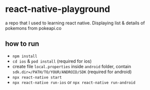 # react-native-playground
a repo that I used to learning react native. Displaying list & details of pokemons from pokeapi.co

## how to run
- ```npm install```
- ```cd ios``` & ```pod install``` (required for ios)
- create file ```local.properties``` inside ```android``` folder, contain ```sdk.dir=/PATH/TO/YOUR/ANDROID/SDK``` (required for android)
- ```npx react-native start```
- ```npx react-native run-ios``` or ```npx react-native run-android```
